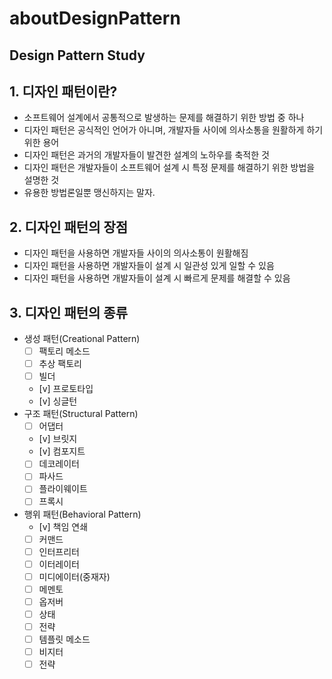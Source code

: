 # aboutDesignPattern
Design Pattern Study
---
## 1. 디자인 패턴이란?
- 소프트웨어 설계에서 공통적으로 발생하는 문제를 해결하기 위한 방법 중 하나
- 디자인 패턴은 공식적인 언어가 아니며, 개발자들 사이에 의사소통을 원활하게 하기 위한 용어
- 디자인 패턴은 과거의 개발자들이 발견한 설계의 노하우를 축적한 것
- 디자인 패턴은 개발자들이 소프트웨어 설계 시 특정 문제를 해결하기 위한 방법을 설명한 것
- 유용한 방법론일뿐 맹신하지는 말자.

## 2. 디자인 패턴의 장점 
- 디자인 패턴을 사용하면 개발자들 사이의 의사소통이 원활해짐
- 디자인 패턴을 사용하면 개발자들이 설계 시 일관성 있게 일할 수 있음
- 디자인 패턴을 사용하면 개발자들이 설계 시 빠르게 문제를 해결할 수 있음

## 3. 디자인 패턴의 종류
- 생성 패턴(Creational Pattern)
  - [ ] 팩토리 메소드
  - [ ] 추상 팩토리
  - [ ] 빌더
  - [v] 프로토타입
  - [v] 싱글턴
- 구조 패턴(Structural Pattern)
  - [ ] 어댑터
  - [v] 브릿지
  - [v] 컴포지트
  - [ ] 데코레이터
  - [ ] 파사드
  - [ ] 플라이웨이트
  - [ ] 프록시
- 행위 패턴(Behavioral Pattern)
  - [v] 책임 연쇄
  - [ ] 커맨드
  - [ ] 인터프리터
  - [ ] 이터레이터
  - [ ] 미디에이터(중재자)
  - [ ] 메멘토
  - [ ] 옵저버
  - [ ] 상태
  - [ ] 전략
  - [ ] 템플릿 메소드
  - [ ] 비지터
  - [ ] 전략